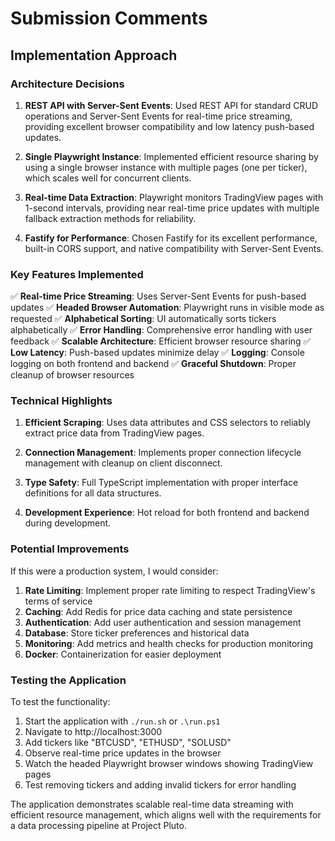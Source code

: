 # Submission Comments

## Implementation Approach

### Architecture Decisions

1. **REST API with Server-Sent Events**: Used REST API for standard CRUD operations and Server-Sent Events for real-time price streaming, providing excellent browser compatibility and low latency push-based updates.

2. **Single Playwright Instance**: Implemented efficient resource sharing by using a single browser instance with multiple pages (one per ticker), which scales well for concurrent clients.

3. **Real-time Data Extraction**: Playwright monitors TradingView pages with 1-second intervals, providing near real-time price updates with multiple fallback extraction methods for reliability.

4. **Fastify for Performance**: Chosen Fastify for its excellent performance, built-in CORS support, and native compatibility with Server-Sent Events.

### Key Features Implemented

✅ **Real-time Price Streaming**: Uses Server-Sent Events for push-based updates
✅ **Headed Browser Automation**: Playwright runs in visible mode as requested
✅ **Alphabetical Sorting**: UI automatically sorts tickers alphabetically
✅ **Error Handling**: Comprehensive error handling with user feedback
✅ **Scalable Architecture**: Efficient browser resource sharing
✅ **Low Latency**: Push-based updates minimize delay
✅ **Logging**: Console logging on both frontend and backend
✅ **Graceful Shutdown**: Proper cleanup of browser resources

### Technical Highlights

1. **Efficient Scraping**: Uses data attributes and CSS selectors to reliably extract price data from TradingView pages.

2. **Connection Management**: Implements proper connection lifecycle management with cleanup on client disconnect.

3. **Type Safety**: Full TypeScript implementation with proper interface definitions for all data structures.

4. **Development Experience**: Hot reload for both frontend and backend during development.

### Potential Improvements

If this were a production system, I would consider:

1. **Rate Limiting**: Implement proper rate limiting to respect TradingView's terms of service
2. **Caching**: Add Redis for price data caching and state persistence
3. **Authentication**: Add user authentication and session management
4. **Database**: Store ticker preferences and historical data
5. **Monitoring**: Add metrics and health checks for production monitoring
6. **Docker**: Containerization for easier deployment

### Testing the Application

To test the functionality:

1. Start the application with `./run.sh` or `.\run.ps1`
2. Navigate to http://localhost:3000
3. Add tickers like "BTCUSD", "ETHUSD", "SOLUSD"
4. Observe real-time price updates in the browser
5. Watch the headed Playwright browser windows showing TradingView pages
6. Test removing tickers and adding invalid tickers for error handling

The application demonstrates scalable real-time data streaming with efficient resource management, which aligns well with the requirements for a data processing pipeline at Project Pluto.
